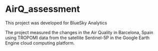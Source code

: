 # AirQ_assessment

This project was developed for BlueSky Analytics

The project measured the changes in the Air Quality in Barcelona, Spain using TROPOMI data from the satellite Sentinel-5P in the Google Earth Engine cloud computing platform.
